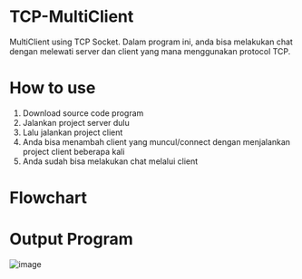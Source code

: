 # TCP-MultiClient
MultiClient using TCP Socket. Dalam program ini, anda bisa melakukan chat dengan melewati server dan client yang mana menggunakan protocol TCP.
# How to use
1. Download source code program
2. Jalankan project server dulu
3. Lalu jalankan project client
4. Anda bisa menambah client yang muncul/connect dengan menjalankan project client beberapa kali
5. Anda sudah bisa melakukan chat melalui client
# Flowchart
# Output Program
![image](https://user-images.githubusercontent.com/63651972/124755174-3c312500-df55-11eb-9522-2170aa5195f7.png)

